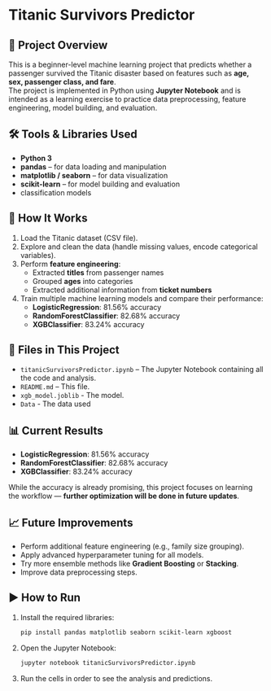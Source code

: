 # Titanic Survivors Predictor

## 📌 Project Overview
This is a beginner-level machine learning project that predicts whether a passenger survived the Titanic disaster based on features such as **age, sex, passenger class, and fare**.  
The project is implemented in Python using **Jupyter Notebook** and is intended as a learning exercise to practice data preprocessing, feature engineering, model building, and evaluation.

## 🛠 Tools & Libraries Used
- **Python 3**
- **pandas** – for data loading and manipulation  
- **matplotlib / seaborn** – for data visualization  
- **scikit-learn** – for model building and evaluation  
- classification models

## 🚀 How It Works
1. Load the Titanic dataset (CSV file).  
2. Explore and clean the data (handle missing values, encode categorical variables).  
3. Perform **feature engineering**:
   - Extracted **titles** from passenger names  
   - Grouped **ages** into categories  
   - Extracted additional information from **ticket numbers**  
4. Train multiple machine learning models and compare their performance:  
   - **LogisticRegression**: 81.56% accuracy  
   - **RandomForestClassifier**: 82.68% accuracy  
   - **XGBClassifier**: 83.24% accuracy  

## 📂 Files in This Project
- `titanicSurvivorsPredictor.ipynb` – The Jupyter Notebook containing all the code and analysis.  
- `README.md` – This file.
- `xgb_model.joblib` - The model.
- `Data` - The data used

## 📊 Current Results
- **LogisticRegression**: 81.56% accuracy  
- **RandomForestClassifier**: 82.68% accuracy  
- **XGBClassifier**: 83.24% accuracy  

While the accuracy is already promising, this project focuses on learning the workflow — **further optimization will be done in future updates**.

## 📈 Future Improvements
- Perform additional feature engineering (e.g., family size grouping).  
- Apply advanced hyperparameter tuning for all models.  
- Try more ensemble methods like **Gradient Boosting** or **Stacking**.  
- Improve data preprocessing steps.  

## ▶️ How to Run
1. Install the required libraries:  
   ```bash
   pip install pandas matplotlib seaborn scikit-learn xgboost
   ```
2. Open the Jupyter Notebook:  
   ```bash
   jupyter notebook titanicSurvivorsPredictor.ipynb
   ```
3. Run the cells in order to see the analysis and predictions.

